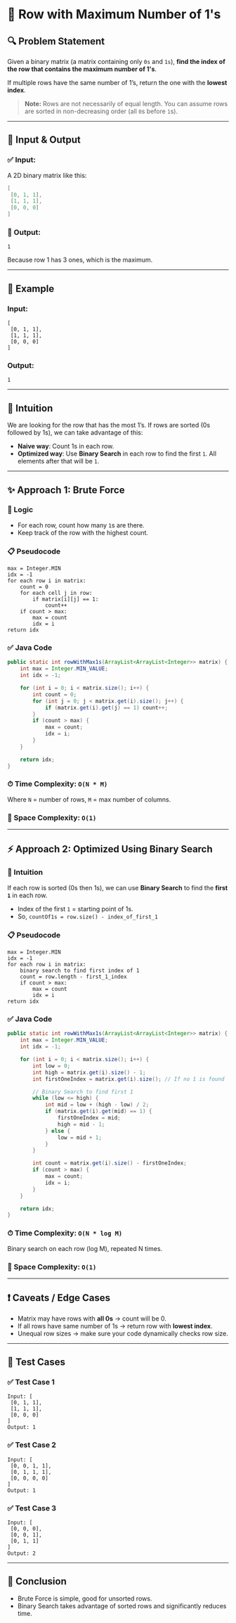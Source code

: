
# 🧠 Row with Maximum Number of 1's

## 🔍 Problem Statement

Given a binary matrix (a matrix containing only `0s` and `1s`), **find the index of the row that contains the maximum number of 1's**.

If multiple rows have the same number of 1’s, return the one with the **lowest index**.

> **Note:** Rows are not necessarily of equal length.
> You can assume rows are sorted in non-decreasing order (all `0`s before `1`s).

---

## 🧾 Input & Output

### ✅ Input:

A 2D binary matrix like this:

```java
[
 [0, 1, 1],
 [1, 1, 1],
 [0, 0, 0]
]
```

### 🔁 Output:

```
1
```

Because row 1 has 3 ones, which is the maximum.

---

## 📘 Example

### Input:

```
[
 [0, 1, 1],
 [1, 1, 1],
 [0, 0, 0]
]
```

### Output:

```
1
```

---

## 🧠 Intuition

We are looking for the row that has the most 1’s. If rows are sorted (0s followed by 1s), we can take advantage of this:

* **Naive way**: Count 1s in each row.
* **Optimized way**: Use **Binary Search** in each row to find the first `1`. All elements after that will be `1`.

---

## ✨ Approach 1: Brute Force

### 🚶 Logic

* For each row, count how many `1`s are there.
* Keep track of the row with the highest count.

### 📋 Pseudocode

```
max = Integer.MIN
idx = -1
for each row i in matrix:
    count = 0
    for each cell j in row:
        if matrix[i][j] == 1:
            count++
    if count > max:
        max = count
        idx = i
return idx
```

### ✅ Java Code

```java
public static int rowWithMax1s(ArrayList<ArrayList<Integer>> matrix) {
    int max = Integer.MIN_VALUE;
    int idx = -1;

    for (int i = 0; i < matrix.size(); i++) {
        int count = 0;
        for (int j = 0; j < matrix.get(i).size(); j++) {
            if (matrix.get(i).get(j) == 1) count++;
        }
        if (count > max) {
            max = count;
            idx = i;
        }
    }

    return idx;
}
```

### ⏱ Time Complexity: `O(N * M)`

Where `N` = number of rows, `M` = max number of columns.

### 💾 Space Complexity: `O(1)`

---

## ⚡ Approach 2: Optimized Using Binary Search

### 🧠 Intuition

If each row is sorted (0s then 1s), we can use **Binary Search** to find the **first `1`** in each row.

* Index of the first `1` = starting point of 1s.
* So, `countOf1s = row.size() - index_of_first_1`

### 📋 Pseudocode

```
max = Integer.MIN
idx = -1
for each row i in matrix:
    binary search to find first index of 1
    count = row.length - first_1_index
    if count > max:
        max = count
        idx = i
return idx
```

### ✅ Java Code

```java
public static int rowWithMax1s(ArrayList<ArrayList<Integer>> matrix) {
    int max = Integer.MIN_VALUE;
    int idx = -1;

    for (int i = 0; i < matrix.size(); i++) {
        int low = 0;
        int high = matrix.get(i).size() - 1;
        int firstOneIndex = matrix.get(i).size(); // If no 1 is found

        // Binary Search to find first 1
        while (low <= high) {
            int mid = low + (high - low) / 2;
            if (matrix.get(i).get(mid) == 1) {
                firstOneIndex = mid;
                high = mid - 1;
            } else {
                low = mid + 1;
            }
        }

        int count = matrix.get(i).size() - firstOneIndex;
        if (count > max) {
            max = count;
            idx = i;
        }
    }

    return idx;
}
```

### ⏱ Time Complexity: `O(N * log M)`

Binary search on each row (log M), repeated N times.

### 💾 Space Complexity: `O(1)`

---

## ❗ Caveats / Edge Cases

* Matrix may have rows with **all 0s** → count will be 0.
* If all rows have same number of 1s → return row with **lowest index**.
* Unequal row sizes → make sure your code dynamically checks row size.

---

## 🧪 Test Cases

### ✅ Test Case 1

```
Input: [
 [0, 1, 1],
 [1, 1, 1],
 [0, 0, 0]
]
Output: 1
```

### ✅ Test Case 2

```
Input: [
 [0, 0, 1, 1],
 [0, 1, 1, 1],
 [0, 0, 0, 0]
]
Output: 1
```

### ✅ Test Case 3

```
Input: [
 [0, 0, 0],
 [0, 0, 1],
 [0, 1, 1]
]
Output: 2
```

---

## 🏁 Conclusion

* Brute Force is simple, good for unsorted rows.
* Binary Search takes advantage of sorted rows and significantly reduces time.

